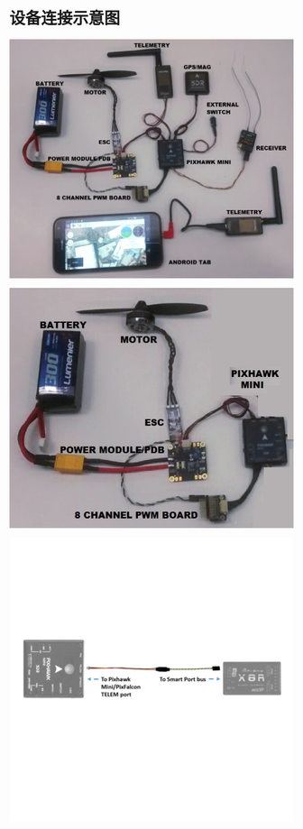 # 设备连接示意图

![](_v_images/20190412200155381_8740.png)

![](_v_images/20190412224204029_16064.png)

![](_v_images/20190414142530519_23932.png)





